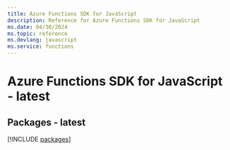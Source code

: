 ```yaml
---
title: Azure Functions SDK for JavaScript
description: Reference for Azure Functions SDK for JavaScript
ms.date: 04/30/2024
ms.topic: reference
ms.devlang: javascript
ms.service: functions
---
```

# Azure Functions SDK for JavaScript - latest
## Packages - latest
[!INCLUDE [packages](functions-index.md)]